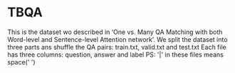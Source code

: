 # TBQA
This is the dataset wo described in ‘One vs. Many QA Matching with both Word-level and Sentence-level Attention network’.
We split the dataset into three parts ans shuffle the QA pairs: train.txt, valid.txt and test.txt
Each file has three columns: question, answer and label
PS: '|' in these files means space(' ')
